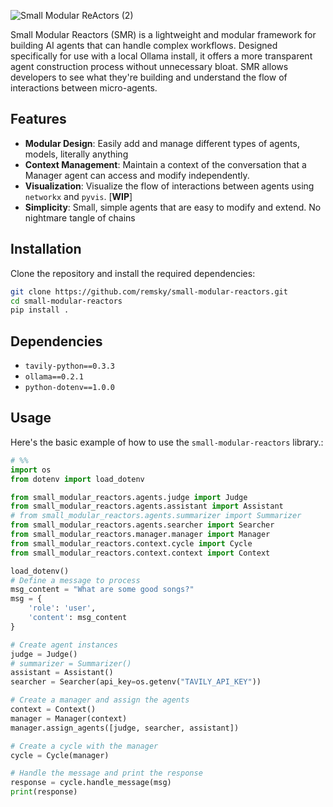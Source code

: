 
![Small Modular ReActors (2)](https://github.com/remsky/small_modular_reactors/assets/25017870/b1f1490c-4411-4f30-a7ec-a5cdc1ca9ba2)

Small Modular Reactors (SMR) is a lightweight and modular framework for building AI agents that can handle complex workflows.
Designed specifically for use with a local Ollama install, it offers a more transparent agent construction process without unnecessary bloat.
SMR allows developers to see what they're building and understand the flow of interactions between micro-agents.

## Features

- **Modular Design**: Easily add and manage different types of agents, models, literally anything
- **Context Management**: Maintain a context of the conversation that a Manager agent can access and modify independently.
- **Visualization**: Visualize the flow of interactions between agents using `networkx` and `pyvis`. [**WIP**]
- **Simplicity**: Small, simple agents that are easy to modify and extend. No nightmare tangle of chains 

## Installation

Clone the repository and install the required dependencies:

```bash
git clone https://github.com/remsky/small-modular-reactors.git
cd small-modular-reactors
pip install .
```
## Dependencies

- `tavily-python==0.3.3`
- `ollama==0.2.1`
- `python-dotenv==1.0.0`

## Usage

Here's the basic example of how to use the `small-modular-reactors` library.:

```python
# %%
import os
from dotenv import load_dotenv

from small_modular_reactors.agents.judge import Judge
from small_modular_reactors.agents.assistant import Assistant
# from small_modular_reactors.agents.summarizer import Summarizer
from small_modular_reactors.agents.searcher import Searcher
from small_modular_reactors.manager.manager import Manager
from small_modular_reactors.context.cycle import Cycle
from small_modular_reactors.context.context import Context

load_dotenv()
# Define a message to process
msg_content = "What are some good songs?"
msg = {
    'role': 'user',
    'content': msg_content
}

# Create agent instances
judge = Judge()
# summarizer = Summarizer()
assistant = Assistant()
searcher = Searcher(api_key=os.getenv("TAVILY_API_KEY"))

# Create a manager and assign the agents
context = Context()
manager = Manager(context)
manager.assign_agents([judge, searcher, assistant])

# Create a cycle with the manager
cycle = Cycle(manager)

# Handle the message and print the response
response = cycle.handle_message(msg)
print(response)
